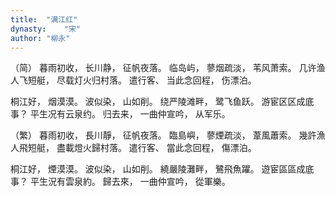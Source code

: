 ```yaml
---
title:  "满江红"
dynasty:    "宋"
author: "柳永"
---
```

（简）
暮雨初收，
长川静，
征帆夜落。
临岛屿，
蓼烟疏淡，
苇风萧索。
几许渔人飞短艇，
尽载灯火归村落。
遣行客、
当此念回程，
伤漂泊。

桐江好，
烟漠漠。
波似染，
山如削。
绕严陵滩畔，
鹭飞鱼跃。
游宦区区成底事？
平生况有云泉约。
归去来，
一曲仲宣吟，
从军乐。

（繁）
暮雨初收，
長川靜，
征帆夜落。
臨島嶼，
蓼煙疏淡，
葦風蕭索。
幾許漁人飛短艇，
盡載燈火歸村落。
遣行客、
當此念回程，
傷漂泊。

桐江好，
煙漠漠。
波似染，
山如削。
繞嚴陵灘畔，
鷺飛魚躍。
遊宦區區成底事？
平生況有雲泉約。
歸去來，
一曲仲宣吟，
從軍樂。